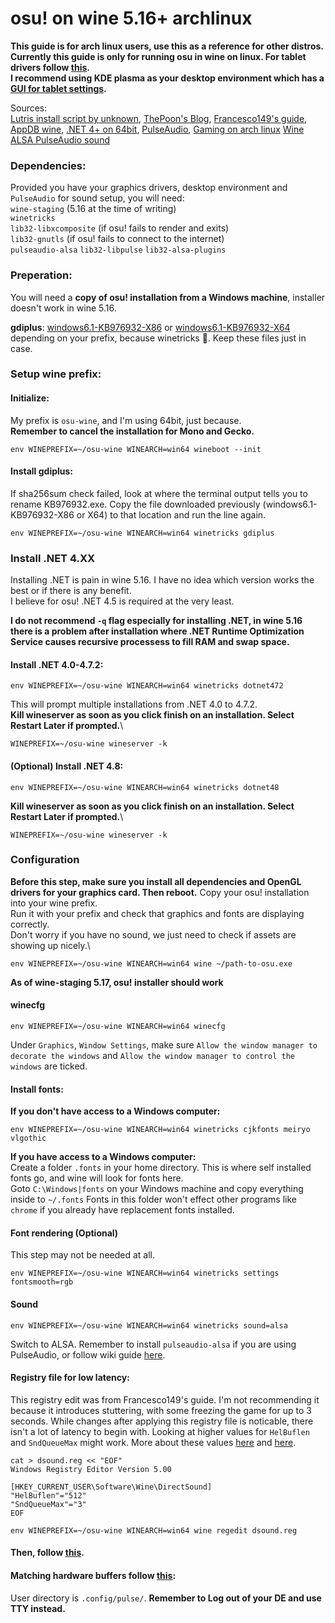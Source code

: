 # osu! on wine 5.16+ archlinux

**This guide is for arch linux users, use this as a reference for other distros.**\
**Currently this guide is only for running osu in wine on linux. For tablet drivers follow [this](https://wiki.archlinux.org/index.php/wacom_tablet#Installation).\
I recommend using KDE plasma as your desktop environment which has a [GUI for tablet settings](https://www.archlinux.org/packages/?name=kcm-wacomtablet).**

Sources:\
[Lutris install script by unknown](https://lutris.net/games/install/3548/view),
[ThePoon's Blog](https://blog.thepoon.fr/osuLinuxAudioLatency/),
[Francesco149's guide](https://gist.github.com/Francesco149/a2f796683a4e5195458f4bb171d88eb0),
[AppDB wine](https://appdb.winehq.org/objectManager.php?sClass=version&iId=28025),
[.NET 4+ on 64bit](https://www.reddit.com/r/wine_gaming/comments/8r6low/guide_how_to_install_net_45_on_64bit_prefixes/?utm_source=amp&utm_medium=&utm_content=post_body),
[PulseAudio](https://wiki.archlinux.org/index.php/PulseAudio),
[Gaming on arch linux](https://wiki.archlinux.org/index.php/gaming)
[Wine ALSA PulseAudio sound](https://wiki.archlinux.org/index.php/PulseAudio#ALSA)

### Dependencies:
Provided you have your graphics drivers, desktop environment and `PulseAudio` for sound setup, you will need:\
`wine-staging` (5.16 at the time of writing)\
`winetricks`\
`lib32-libxcomposite` (if osu! fails to render and exits)\
`lib32-gnutls` (if osu! fails to connect to the internet)\
`pulseaudio-alsa`
`lib32-libpulse`
`lib32-alsa-plugins`

### Preperation:
You will need a **copy of osu! installation from a Windows machine**, installer doesn't work in wine 5.16.

**gdiplus**: [windows6.1-KB976932-X86](http://download.windowsupdate.com/msdownload/update/software/svpk/2011/02/windows6.1-kb976932-x86_c3516bc5c9e69fee6d9ac4f981f5b95977a8a2fa.exe) or [windows6.1-KB976932-X64](http://download.windowsupdate.com/msdownload/update/software/svpk/2011/02/windows6.1-kb976932-x64_74865ef2562006e51d7f9333b4a8d45b7a749dab.exe) depending on your prefix, because winetricks 🙂. Keep these files just in case.

### Setup wine prefix:
#### Initialize:
My prefix is `osu-wine`, and I'm using 64bit, just because.\
**Remember to cancel the installation for Mono and Gecko.**
```
env WINEPREFIX=~/osu-wine WINEARCH=win64 wineboot --init
```

#### Install gdiplus:
If sha256sum check failed, look at where the terminal output tells you to rename KB976932.exe. Copy the file downloaded previously (windows6.1-KB976932-X86 or X64) to that location and run the line again.
```
env WINEPREFIX=~/osu-wine WINEARCH=win64 winetricks gdiplus
```

### Install .NET 4.XX
Installing .NET is pain in wine 5.16. I have no idea which version works the best or if there is any benefit.\
I believe for osu! .NET 4.5 is required at the very least.

**I do not recommend `-q` flag especially for installing .NET, in wine 5.16 there is a problem after installation where .NET Runtime Optimization Service causes recursive processess to fill RAM and swap space.**

#### Install .NET 4.0-4.7.2:
```
env WINEPREFIX=~/osu-wine WINEARCH=win64 winetricks dotnet472
```
This will prompt multiple installations from .NET 4.0 to 4.7.2.\
**Kill wineserver as soon as you click finish on an installation. Select Restart Later if prompted.**\
```
WINEPREFIX=~/osu-wine wineserver -k
```

#### (Optional) Install .NET 4.8:
```
env WINEPREFIX=~/osu-wine WINEARCH=win64 winetricks dotnet48
```
**Kill wineserver as soon as you click finish on an installation. Select Restart Later if prompted.**\
```
WINEPREFIX=~/osu-wine wineserver -k
```

### Configuration
**Before this step, make sure you install all dependencies and OpenGL drivers for your graphics card. Then reboot.**
Copy your osu! installation into your wine prefix.\
Run it with your prefix and check that graphics and fonts are displaying correctly.\
Don't worry if you have no sound, we just need to check if assets are showing up nicely.\
```
env WINEPREFIX=~/osu-wine WINEARCH=win64 wine ~/path-to-osu.exe
```

**As of wine-staging 5.17, osu! installer should work**

#### winecfg
```
env WINEPREFIX=~/osu-wine WINEARCH=win64 winecfg
```
Under `Graphics`, `Window Settings`, make sure `Allow the window manager to decorate the windows` and `Allow the window manager to control the windows` are ticked.

#### Install fonts:
**If you don't have access to a Windows computer:**
```
env WINEPREFIX=~/osu-wine WINEARCH=win64 winetricks cjkfonts meiryo vlgothic
```
**If you have access to a Windows computer:**\
Create a folder `.fonts` in your home directory. This is where self installed fonts go, and wine will look for fonts here.\
Goto `C:\Windows|fonts` on your Windows machine and copy everything inside to `~/.fonts`
Fonts in this folder won't effect other programs like `chrome` if you already have replacement fonts installed.

#### Font rendering (Optional)
This step may not be needed at all. 
```
env WINEPREFIX=~/osu-wine WINEARCH=win64 winetricks settings fontsmooth=rgb
```

#### Sound
```
env WINEPREFIX=~/osu-wine WINEARCH=win64 winetricks sound=alsa
```
Switch to ALSA. Remember to install `pulseaudio-alsa` if you are using PulseAudio, or follow wiki guide [here](https://wiki.archlinux.org/index.php/PulseAudio#ALSA).

#### Registry file for low latency:
This registry edit was from Francesco149's guide.
I'm not recommending it because it introduces stuttering, with some freezing the game for up to 3 seconds.
While changes after applying this registry file is noticable, there isn't a lot of latency to begin with.
Looking at higher values for `HelBuflen` and `SndQueueMax` might work.
More about these values [here](https://wiki.winehq.org/Useful_Registry_Keys) and [here](https://www.codeweavers.com/support/wiki/linux/faq/cxoffice_soundissues).
```
cat > dsound.reg << "EOF"
Windows Registry Editor Version 5.00

[HKEY_CURRENT_USER\Software\Wine\DirectSound]
"HelBuflen"="512"
"SndQueueMax"="3"
EOF

env WINEPREFIX=~/osu-wine WINEARCH=win64 wine regedit dsound.reg
```
#### Then, follow [this](https://wiki.archlinux.org/index.php/gaming#Tuning_PulseAudio).
#### Matching hardware buffers follow [this](https://forums.linuxmint.com/viewtopic.php?f=42&t=44862):
User directory is `.config/pulse/`. **Remember to Log out of your DE and use TTY instead.**

